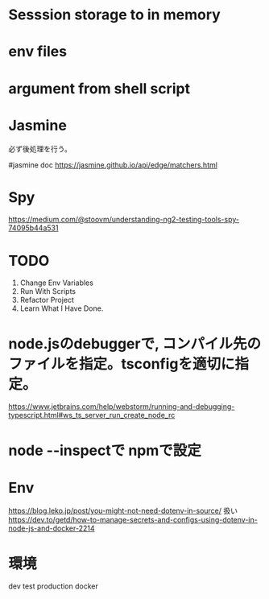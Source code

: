 # Sesssion storage to in memory

# env files
# argument from shell script


# Jasmine
必ず後処理を行う。

#jasmine doc
https://jasmine.github.io/api/edge/matchers.html

# Spy
https://medium.com/@stoovm/understanding-ng2-testing-tools-spy-74095b44a531

# TODO
1. Change Env Variables
2. Run With Scripts
3. Refactor Project
4. Learn What I Have Done.

# node.jsのdebuggerで, コンパイル先のファイルを指定。tsconfigを適切に指定。
https://www.jetbrains.com/help/webstorm/running-and-debugging-typescript.html#ws_ts_server_run_create_node_rc

# node --inspectで npmで設定

# Env 
https://blog.leko.jp/post/you-might-not-need-dotenv-in-source/
扱い
https://dev.to/getd/how-to-manage-secrets-and-configs-using-dotenv-in-node-js-and-docker-2214


# 環境
dev
test
production docker
